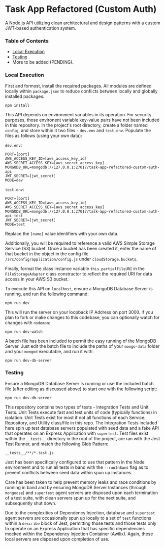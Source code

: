 

# Task App Refactored (Custom Auth)
A Node.js API utilizing clean architectural and design patterns with a custom JWT-based authentication system.

### Table of Contents
- [Local Execution](#local-execution)
- [Testing](#testing)
- More to be added (PENDING).

### Local Execution
First and formost, install the required packages. All modules are defined locally within `package.json` to reduce conflicts between locally and globally installed packages.
```
npm install
```
This API depends on environment variables in its operation. For security purposes, those environent variable key-value pairs have not been included in this repository. In the project's root directory, create a folder named `config`, and store within it two files - `dev.env` and `test.env`. Populate the files as follows (using your own data):

`dev.env`:
```
PORT=[port]
AWS_ACCESS_KEY_ID=[aws_access_key_id]
AWS_SECRET_ACCESS_KEY=[aws_secret_access_key]
MONGODB_URL=mongodb://127.0.0.1:27017/task-app-refactored-custom-auth-api
JWT_SECRET=[jwt_secret]
MODE=dev
```
`test.env`:
```
PORT=[port]
AWS_ACCESS_KEY_ID=[aws_access_key_id]
AWS_SECRET_ACCESS_KEY=[aws_secret_access_key]
MONGODB_URL=mongodb://127.0.0.1:27017/task-app-refactored-custom-auth-api-test
JWT_SECRET=[jwt_secret]
MODE=test
```
Replace the `[name]` value identifiers with your own data.

Additionally, you will be required to reference a valid AWS Simple Storage Service (S3) bucket. Once a bucket has been created it, enter the name of that bucket in the object in the config file `/src/config/application/config.js` under `cloudStorage.buckets`.

Finally, format the class instance variable `this.partialFileURI` in the `FileStorageAdapter` class constructor to reflect the required URI for data access in your AWS S3 bucket.

To execute this API  on `localhost`, ensure a MongoDB Database Server is running, and run the following command:
```
npm run dev
```
This will run the server on your loopback IP Address on port 3000. If you plan to fork or make changes to this codebase, you can optionally watch for changes with `nodemon`:
```
npm run dev-watch
```
A batch file has been included to permit the easy running of the MongoDB Server. Just edit the batch file to include the paths of your `mongo-data` folder and your `mongod` executable, and run it with:
```
npm run dev-db-server
```
### Testing
Ensure a MongoDB Database Server is running or use the included batch file (after editing as discussed above) to start one with the following script:
```
npm run dev-db-server
```
This repository contains two types of tests - Integration Tests and Unit Tests. Unit Tests execute fast and test units of code (typically functions) in isolation. Unit Tests exist for most if not all functions of each Service, Repository, and Utility class/file in this repo. The Integration Tests included here spin up test database servers populated with seed data and a fake API that operates on an Express Application with `supertest`. Test files exist within the `__tests__` directory in the root of the project, are ran with the Jest Test Runner, and match the following Glob Pattern:
```
__tests__/**/*.test.js
```
Jest has been specifically configured to use that pattern in the Node environment and to run all tests in band with the `--runInBand` flag as to prevent conflicts between seed data within spun up instances.

Care has been taken to help prevent memory leaks and race conditions by running in band and by ensuring MongoDB Server Instances (through `mongoose`) and `supertest` agent servers are disposed upon each termination of a test suite, with clean servers spun up for the next suite, and subsequently shut down.

Due to the complexities of Dependency Injection, database and `supertest` agent servers are occasionally spun up locally to a set of `test` functions within
a `describe` block of Jest, permitting those tests and those tests only to operate on an Express Application that has specific dependencies mocked within
the Dependency Injection Container (Awilix). Again, these local servers are disposed upon completion of use.
